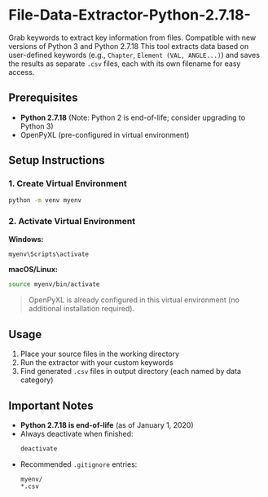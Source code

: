 # File-Data-Extractor-Python-2.7.18-
Grab keywords to extract key information from files. Compatible with new versions of Python 3 and Python 2.7.18
This tool extracts data based on user-defined keywords (e.g., `Chapter`, `Element (VAL, ANGLE...)`) and saves the results as separate `.csv` files, each with its own filename for easy access.

## Prerequisites

- **Python 2.7.18** (Note: Python 2 is end-of-life; consider upgrading to Python 3)
- OpenPyXL (pre-configured in virtual environment)

## Setup Instructions

### 1. Create Virtual Environment
```bash
python -m venv myenv
```

### 2. Activate Virtual Environment
**Windows:**
```cmd
myenv\Scripts\activate
```

**macOS/Linux:**
```bash
source myenv/bin/activate
```

> OpenPyXL is already configured in this virtual environment (no additional installation required).

## Usage
1. Place your source files in the working directory
2. Run the extractor with your custom keywords
3. Find generated `.csv` files in output directory (each named by data category)

## Important Notes
- **Python 2.7.18 is end-of-life** (as of January 1, 2020)
- Always deactivate when finished:
  ```bash
  deactivate
  ```
- Recommended `.gitignore` entries:
  ```
  myenv/
  *.csv
  ```
